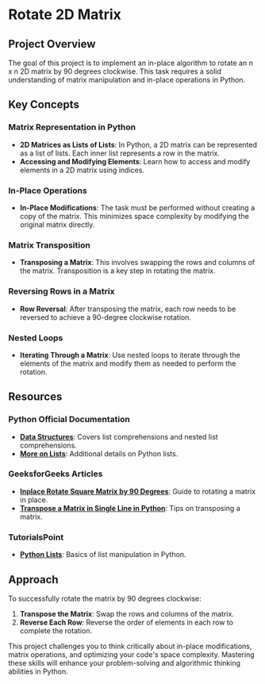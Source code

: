 # Rotate 2D Matrix

## Project Overview

The goal of this project is to implement an in-place algorithm to rotate an n x n 2D matrix by 90 degrees clockwise. This task requires a solid understanding of matrix manipulation and in-place operations in Python.

## Key Concepts

### Matrix Representation in Python

- **2D Matrices as Lists of Lists**: In Python, a 2D matrix can be represented as a list of lists. Each inner list represents a row in the matrix.
- **Accessing and Modifying Elements**: Learn how to access and modify elements in a 2D matrix using indices.

### In-Place Operations

- **In-Place Modifications**: The task must be performed without creating a copy of the matrix. This minimizes space complexity by modifying the original matrix directly.

### Matrix Transposition

- **Transposing a Matrix**: This involves swapping the rows and columns of the matrix. Transposition is a key step in rotating the matrix.

### Reversing Rows in a Matrix

- **Row Reversal**: After transposing the matrix, each row needs to be reversed to achieve a 90-degree clockwise rotation.

### Nested Loops

- **Iterating Through a Matrix**: Use nested loops to iterate through the elements of the matrix and modify them as needed to perform the rotation.

## Resources

### Python Official Documentation

- **[Data Structures](https://docs.python.org/3/tutorial/datastructures.html)**: Covers list comprehensions and nested list comprehensions.
- **[More on Lists](https://docs.python.org/3/tutorial/datastructures.html#more-on-lists)**: Additional details on Python lists.

### GeeksforGeeks Articles

- **[Inplace Rotate Square Matrix by 90 Degrees](https://www.geeksforgeeks.org/inplace-rotate-square-matrix-by-90-degrees/)**: Guide to rotating a matrix in place.
- **[Transpose a Matrix in Single Line in Python](https://www.geeksforgeeks.org/transpose-matrix-single-line-python/)**: Tips on transposing a matrix.

### TutorialsPoint

- **[Python Lists](https://www.tutorialspoint.com/python/python_lists.htm)**: Basics of list manipulation in Python.

## Approach

To successfully rotate the matrix by 90 degrees clockwise:

1. **Transpose the Matrix**: Swap the rows and columns of the matrix.
2. **Reverse Each Row**: Reverse the order of elements in each row to complete the rotation.

This project challenges you to think critically about in-place modifications, matrix operations, and optimizing your code's space complexity. Mastering these skills will enhance your problem-solving and algorithmic thinking abilities in Python.
